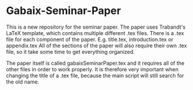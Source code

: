 # Gabaix-Seminar-Paper

This is a new repository for the seminar paper. The paper uses Trabandt's LaTeX template, which contains multiple different .tex files.
There is a .tex file for each component of the paper. E.g. title.tex, introduction.tex or appendix.tex
All of the sections of the paper will also require their own .tex file, so it take some time to get everything organized.

The paper itself is called gabaixSeminarPaper.tex and it requires all of the other files in order to work properly. It is therefore very important when changing the title of a .tex file, because the main script will still search for the old name.

